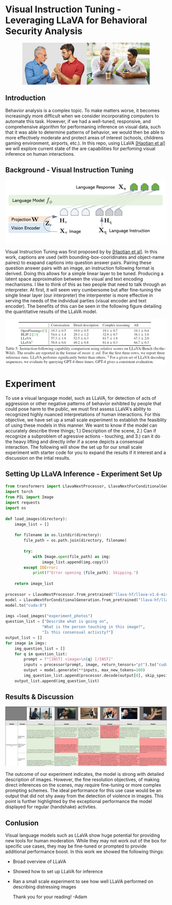 # Visual Instruction Tuning - Leveraging LLaVA for Behavioral Security Analysis
<div style="display: flex; justify-content: center; align-items: center; width: 100%;">
    <img src="assets/fight.png" alt="Fighting Image" title="a title" style="width: 40%; max-width: 50%;">
    <img src="assets/consensual.jpg" alt="Normal interaction with ambiguous hand signaling" title="Consensual Interaction" style="width: 39%; max-width: 50%;">
</div>

## Introduction
Behavior analysis is a complex topic. To make matters worse, it becomes increasingly more difficult when we consider incorporating computers to automate this task.
However, if we had a well-tuned, responsive, and comprehensive algorithm for performaning inference on visual data, such that it was able to determine patterns of behavior, we would then be able to more effectively moderate and protect areas of interest (schools, childrens gaming environment, airports, etc.). In this repo, using LLaVA [[Haotian et al]](papers/2304.08485.pdf) we will explore current state of the are capabilities for perfoming visual inference on human interactions.

## Background - Visual Instruction Tuning
![LLaVA architecture](assets/architecture.png)

Visual Instruction Tuning was first proposed by by [[Haotian et al]](papers/2304.08485.pdf). In this work, captions are used (with bounding-box-cooridinates and object-name paires) to exapand captions into question answer pairs. Pairing these question answer pairs with an image, an instruction following format is derived. Doing this allows for a simple linear layer to be tuned. Producing a latent space approximation between the visual and text encoding mechanisms. I like to think of this as two people that need to talk through an interpreter. At first, it will seem very cumbersome but after fine-tuning the single linear layer (our interpreter) the interpereter is more effective in serving the needs of the individual parties (visual encoder and text encoder). The benefits of this can be seen in the following figure detailing the quantitative results of the LLaVA model.

![Quantitative Results](assets/quant.png)

# Experiment

To use a visual language model, such as LLaVA, for detection of acts of aggression or other negative patterns of behavior exhibted by people that could pose harm to the public, we must first assess LLaVA's ability to recognized highly nuanced interpretations of human interactions. For this objective, we have set up a small scale experiment to establish the feasiblity of using these models in this manner. We want to know if the model can accurately describe three things; 1.) Description of the scene, 2.) Can if recognize a subproblem of agressive actions - touching, and 3.) can it do the heavy lifting and directly infer if a scene depicts a consensual interaction. The following will show the set up for our small scale experiment with starter code for you to expand the results if it interest and a discussion on the intial results.

## Setting Up LLaVA Inference - Experiment Set Up

```python
from transformers import LlavaNextProcessor, LlavaNextForConditionalGeneration
import torch
from PIL import Image
import requests
import os

def load_images(directory):
    image_list = []
    
    for filename in os.listdir(directory):
        file_path = os.path.join(directory, filename)

        try:
            with Image.open(file_path) as img:
                image_list.append(img.copy())
        except IOError:
            print(f"Error opening {file_path}. Skipping.")
    
    return image_list

processor = LlavaNextProcessor.from_pretrained("llava-hf/llava-v1.6-mistral-7b-hf")
model = LlavaNextForConditionalGeneration.from_pretrained("llava-hf/llava-v1.6-mistral-7b-hf", torch_dtype=torch.float16, low_cpu_mem_usage=True)
model.to("cuda:0")

imgs =load_images("experiment_photos")
question_list = ["Describe what is going on",
                "What is the person touching in this image?",
                "Is this consensual activity?"]
output_list = []
for image in imgs:
    img_question_list = []
    for q in question_list:
        prompt = f"[INST] <image>\n{q} [/INST]"
        inputs = processor(prompt, image, return_tensors="pt").to("cuda:0")
        output = model.generate(**inputs, max_new_tokens=100)
        img_question_list.append(processor.decode(output[0], skip_special_tokens=True))
    output_list.append(img_question_list)

```
## Results & Discussion

![Experiment Results](assets/experiment_results.png)

The outcome of our experiment indicates, the model is strong with detailed description of images. However, the fine resolution objectives, of making direct inferences on the scenes, may require fine-tuning or more complex prompting schemes. The ideal performance for this use case would be an output that did not shy away from the detection of violence in images. This point is further highlighted by the exceptional performance the model displayed for regular (handshake) activties.

## Conlusion

Visual language models such as LLaVA show huge potential for providing new tools for human moderation. While they may not work out of the box for specific use cases, they may be fine-tuned or prompted to provide additional performance boost. In this work we showed the following things:

- Broad overview of LLaVA
- Showed how to set up LLaVA for inference
- Ran a small scale experiment to see how well LLaVA performed on describing distressing images

  Thank you for your reading!
  -Adam
